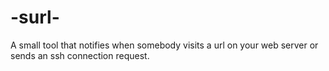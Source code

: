 # -surl-
A small tool that notifies when somebody visits a url on your web server or sends an ssh connection request.
